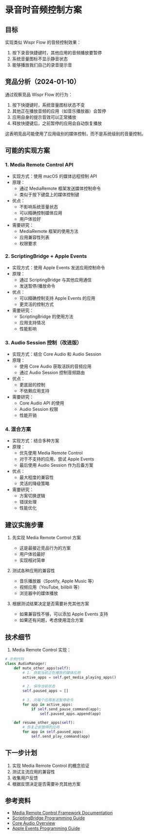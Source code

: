 # 录音时音频控制方案

## 目标
实现类似 Wispr Flow 的音频控制效果：
1. 按下录音快捷键时，其他应用的音频播放要暂停
2. 系统音量图标不显示静音状态
3. 能够播放我们自己的录音提示音

## 竞品分析（2024-01-10）
通过观察竞品 Wispr Flow 的行为：
1. 按下快捷键时，系统音量图标状态不变
2. 其他正在播放音频的应用（如音乐播放器）会暂停
3. 应用自身的提示音效可以正常播放
4. 释放快捷键后，之前暂停的应用会自动恢复播放

这表明竞品可能使用了应用级别的媒体控制，而不是系统级别的音量控制。

## 可能的实现方案

### 1. Media Remote Control API
- 实现方式：使用 macOS 的媒体远程控制 API
- 原理：
  - 通过 MediaRemote 框架发送媒体控制命令
  - 类似于按下键盘上的媒体控制键
- 优点：
  - 不影响系统音量状态
  - 可以精确控制媒体应用
  - 用户体验好
- 需要研究：
  - MediaRemote 框架的使用方法
  - 应用兼容性列表
  - 权限要求

### 2. ScriptingBridge + Apple Events
- 实现方式：使用 Apple Events 发送应用控制命令
- 原理：
  - 通过 ScriptingBridge 与其他应用通信
  - 发送暂停/播放命令
- 优点：
  - 可以精确控制支持 Apple Events 的应用
  - 更灵活的控制方式
- 需要研究：
  - ScriptingBridge 的使用方法
  - 应用支持情况
  - 性能影响

### 3. Audio Session 控制（改进版）
- 实现方式：结合 Core Audio 和 Audio Session
- 原理：
  - 使用 Core Audio 获取活跃的音频应用
  - 通过 Audio Session 控制音频路由
- 优点：
  - 更底层的控制
  - 不依赖应用支持
- 需要研究：
  - Core Audio API 的使用
  - Audio Session 权限
  - 性能开销

### 4. 混合方案
- 实现方式：结合多种方案
- 原理：
  - 优先使用 Media Remote Control
  - 对于不支持的应用，尝试 Apple Events
  - 最后使用 Audio Session 作为后备方案
- 优点：
  - 最大程度的兼容性
  - 灵活的降级策略
- 需要研究：
  - 方案切换逻辑
  - 错误处理
  - 性能优化

## 建议实施步骤
1. 先实现 Media Remote Control 方案
   - 这是最接近竞品行为的方案
   - 用户体验最好
   - 实现相对简单

2. 测试各种应用的兼容性
   - 音乐播放器（Spotify, Apple Music 等）
   - 视频应用（YouTube, bilibili 等）
   - 浏览器中的媒体播放

3. 根据测试结果决定是否需要补充其他方案
   - 如果兼容性不够，可以添加 Apple Events 支持
   - 如果还有问题，考虑使用混合方案

## 技术细节
1. Media Remote Control 实现：
```python
# 示例代码
class AudioManager:
    def mute_other_apps(self):
        # 1. 获取当前正在播放的媒体应用
        active_apps = self.get_media_playing_apps()
        
        # 2. 保存当前状态
        self.paused_apps = []
        
        # 3. 向每个应用发送暂停命令
        for app in active_apps:
            if self.send_pause_command(app):
                self.paused_apps.append(app)
    
    def resume_other_apps(self):
        # 恢复之前暂停的应用
        for app in self.paused_apps:
            self.send_play_command(app)
```

## 下一步计划
1. 实现 Media Remote Control 的概念验证
2. 测试主流应用的兼容性
3. 收集用户反馈
4. 根据反馈决定是否需要补充其他方案

## 参考资料
- [Media Remote Control Framework Documentation]()
- [ScriptingBridge Programming Guide]()
- [Core Audio Overview]()
- [Apple Events Programming Guide]() 